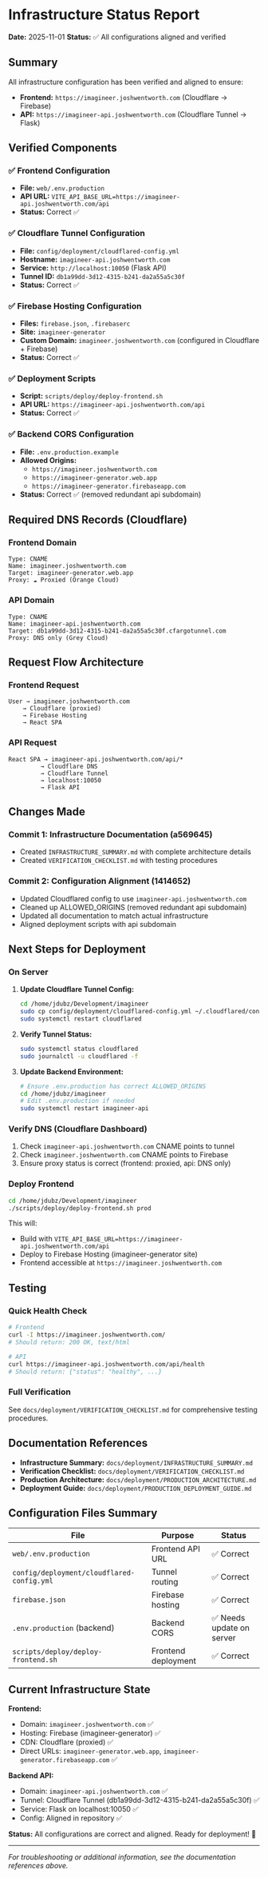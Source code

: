 # Infrastructure Status Report

**Date:** 2025-11-01
**Status:** ✅ All configurations aligned and verified

## Summary

All infrastructure configuration has been verified and aligned to ensure:
- **Frontend:** `https://imagineer.joshwentworth.com` (Cloudflare → Firebase)
- **API:** `https://imagineer-api.joshwentworth.com` (Cloudflare Tunnel → Flask)

## Verified Components

### ✅ Frontend Configuration
- **File:** `web/.env.production`
- **API URL:** `VITE_API_BASE_URL=https://imagineer-api.joshwentworth.com/api`
- **Status:** Correct ✅

### ✅ Cloudflare Tunnel Configuration
- **File:** `config/deployment/cloudflared-config.yml`
- **Hostname:** `imagineer-api.joshwentworth.com`
- **Service:** `http://localhost:10050` (Flask API)
- **Tunnel ID:** `db1a99dd-3d12-4315-b241-da2a55a5c30f`
- **Status:** Correct ✅

### ✅ Firebase Hosting Configuration
- **Files:** `firebase.json`, `.firebaserc`
- **Site:** `imagineer-generator`
- **Custom Domain:** `imagineer.joshwentworth.com` (configured in Cloudflare + Firebase)
- **Status:** Correct ✅

### ✅ Deployment Scripts
- **Script:** `scripts/deploy/deploy-frontend.sh`
- **API URL:** `https://imagineer-api.joshwentworth.com/api`
- **Status:** Correct ✅

### ✅ Backend CORS Configuration
- **File:** `.env.production.example`
- **Allowed Origins:**
  - `https://imagineer.joshwentworth.com`
  - `https://imagineer-generator.web.app`
  - `https://imagineer-generator.firebaseapp.com`
- **Status:** Correct ✅ (removed redundant api subdomain)

## Required DNS Records (Cloudflare)

### Frontend Domain
```
Type: CNAME
Name: imagineer.joshwentworth.com
Target: imagineer-generator.web.app
Proxy: ☁️ Proxied (Orange Cloud)
```

### API Domain
```
Type: CNAME
Name: imagineer-api.joshwentworth.com
Target: db1a99dd-3d12-4315-b241-da2a55a5c30f.cfargotunnel.com
Proxy: DNS only (Grey Cloud)
```

## Request Flow Architecture

### Frontend Request
```
User → imagineer.joshwentworth.com
    → Cloudflare (proxied)
    → Firebase Hosting
    → React SPA
```

### API Request
```
React SPA → imagineer-api.joshwentworth.com/api/*
         → Cloudflare DNS
         → Cloudflare Tunnel
         → localhost:10050
         → Flask API
```

## Changes Made

### Commit 1: Infrastructure Documentation (a569645)
- Created `INFRASTRUCTURE_SUMMARY.md` with complete architecture details
- Created `VERIFICATION_CHECKLIST.md` with testing procedures

### Commit 2: Configuration Alignment (1414652)
- Updated Cloudflared config to use `imagineer-api.joshwentworth.com`
- Cleaned up ALLOWED_ORIGINS (removed redundant api subdomain)
- Updated all documentation to match actual infrastructure
- Aligned deployment scripts with api subdomain

## Next Steps for Deployment

### On Server

1. **Update Cloudflare Tunnel Config:**
   ```bash
   cd /home/jdubz/Development/imagineer
   sudo cp config/deployment/cloudflared-config.yml ~/.cloudflared/config.yml
   sudo systemctl restart cloudflared
   ```

2. **Verify Tunnel Status:**
   ```bash
   sudo systemctl status cloudflared
   sudo journalctl -u cloudflared -f
   ```

3. **Update Backend Environment:**
   ```bash
   # Ensure .env.production has correct ALLOWED_ORIGINS
   cd /home/jdubz/imagineer
   # Edit .env.production if needed
   sudo systemctl restart imagineer-api
   ```

### Verify DNS (Cloudflare Dashboard)

1. Check `imagineer-api.joshwentworth.com` CNAME points to tunnel
2. Check `imagineer.joshwentworth.com` CNAME points to Firebase
3. Ensure proxy status is correct (frontend: proxied, api: DNS only)

### Deploy Frontend

```bash
cd /home/jdubz/Development/imagineer
./scripts/deploy/deploy-frontend.sh prod
```

This will:
- Build with `VITE_API_BASE_URL=https://imagineer-api.joshwentworth.com/api`
- Deploy to Firebase Hosting (imagineer-generator site)
- Frontend accessible at `https://imagineer.joshwentworth.com`

## Testing

### Quick Health Check
```bash
# Frontend
curl -I https://imagineer.joshwentworth.com/
# Should return: 200 OK, text/html

# API
curl https://imagineer-api.joshwentworth.com/api/health
# Should return: {"status": "healthy", ...}
```

### Full Verification
See `docs/deployment/VERIFICATION_CHECKLIST.md` for comprehensive testing procedures.

## Documentation References

- **Infrastructure Summary:** `docs/deployment/INFRASTRUCTURE_SUMMARY.md`
- **Verification Checklist:** `docs/deployment/VERIFICATION_CHECKLIST.md`
- **Production Architecture:** `docs/deployment/PRODUCTION_ARCHITECTURE.md`
- **Deployment Guide:** `docs/deployment/PRODUCTION_DEPLOYMENT_GUIDE.md`

## Configuration Files Summary

| File | Purpose | Status |
|------|---------|--------|
| `web/.env.production` | Frontend API URL | ✅ Correct |
| `config/deployment/cloudflared-config.yml` | Tunnel routing | ✅ Correct |
| `firebase.json` | Firebase hosting | ✅ Correct |
| `.env.production` (backend) | Backend CORS | ✅ Needs update on server |
| `scripts/deploy/deploy-frontend.sh` | Frontend deployment | ✅ Correct |

## Current Infrastructure State

**Frontend:**
- Domain: `imagineer.joshwentworth.com` ✅
- Hosting: Firebase (imagineer-generator) ✅
- CDN: Cloudflare (proxied) ✅
- Direct URLs: `imagineer-generator.web.app`, `imagineer-generator.firebaseapp.com` ✅

**Backend API:**
- Domain: `imagineer-api.joshwentworth.com` ✅
- Tunnel: Cloudflare Tunnel (db1a99dd-3d12-4315-b241-da2a55a5c30f) ✅
- Service: Flask on localhost:10050 ✅
- Config: Aligned in repository ✅

**Status:** All configurations are correct and aligned. Ready for deployment! 🚀

---

*For troubleshooting or additional information, see the documentation references above.*
